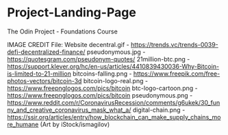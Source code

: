 # Project-Landing-Page
The Odin Project - Foundations Course

IMAGE CREDIT
File:				Website
decentral.gif		- 	https://trends.vc/trends-0039-defi-decentralized-finance/
pseudonymous.jpg	- 	https://quotesgram.com/pseudonym-quotes/
21million-btc.png	- 	https://support.klever.org/hc/en-us/articles/4410839430036-Why-Bitcoin-is-limited-to-21-million
bitcoins-falling.png	-	https://www.freepik.com/free-photos-vectors/bitcoin-3d
bitcoin-logo-real.png	-	https://www.freepnglogos.com/pics/bitcoin
btc-logo-cartoon.png	-	https://www.freepnglogos.com/pics/bitcoin
pseudonymous.png	-	https://www.reddit.com/r/CoronavirusRecession/comments/g6ukek/30_funny_and_creative_coronavirus_mask_what_a/
digital-chain.png	-	https://ssir.org/articles/entry/how_blockchain_can_make_supply_chains_more_humane (Art by iStock/ismagilov)
